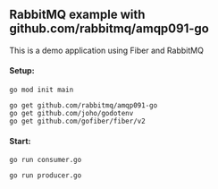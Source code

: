 ## RabbitMQ example with github.com/rabbitmq/amqp091-go

This is a demo application using Fiber and RabbitMQ

#### Setup:

```
go mod init main

go get github.com/rabbitmq/amqp091-go
go get github.com/joho/godotenv
go get github.com/gofiber/fiber/v2
```

#### Start:

```
go run consumer.go
```

```
go run producer.go
```
